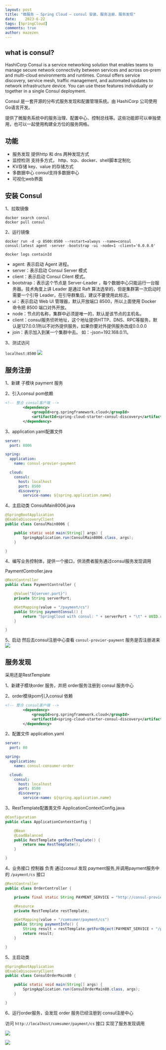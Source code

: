 ```yaml
---
layout: post
title: "微服务 – Spring Cloud – consul 安装、服务注册、服务发现"
date:    2023-6-22
tags: [SpringCloud]
comments: true
author: mazezen
---
```


## what is consul?

HashiCorp Consul is a service networking solution that enables teams to manage secure network connectivity between services and across on-prem and multi-cloud environments and runtimes. Consul offers service discovery, service mesh, traffic management, and automated updates to network infrastructure device. You can use these features individually or together in a single Consul deployment.

Consul 是一套开源的分布式服务发现和配置管理系统。由 HashiCorp 公司使用Go语言开发。

提供了微服务系统中的服务治理、配置中心、控制总线等。这些功能即可以单独使用，也可以一起使用构建全方位的服务网格。



## 功能

* 服务发现               提供http 和 dns 两种发现方式
* 监控检测              支持多方式， http、tcp、docker、shell脚本定制化
* KV存储                  key、value 的存储方式
* 多数据中心           consul支持多数据中心
* 可视化web界面



## 安装 Consul

1、拉取镜像

```shell
docker search consul
docker pull consul
```

2、运行镜像

```shell
docker run -d -p 8500:8500 --restart=always --name=consul consul:latest agent -server -bootstrap -ui -node=1 -client='0.0.0.0'

docker logs containId
```

- agent: 表示启动 Agent 进程。
- server：表示启动 Consul Server 模式
- client：表示启动 Consul Cilent 模式。
- bootstrap：表示这个节点是 Server-Leader ，每个数据中心只能运行一台服务器。技术角度上讲 Leader 是通过 Raft 算法选举的，但是集群第一次启动时需要一个引导 Leader，在引导群集后，建议不要使用此标志。
- ui：表示启动 Web UI 管理器，默认开放端口 8500，所以上面使用 Docker 命令把 8500 端口对外开放。
- node：节点的名称，集群中必须是唯一的，默认是该节点的主机名。
- client：consul服务侦听地址，这个地址提供HTTP、DNS、RPC等服务，默认是127.0.0.1所以不对外提供服务，如果你要对外提供服务改成0.0.0.0
- join：表示加入到某一个集群中去。 如：-json=192.168.0.11。

3、测试访问

`localhost:8500`
![](http://images.caixiaoxin.cn/consul.jpg)

## 服务注册

1、新建 子模块 payment 服务

2、引入consul pom依赖

```xml
<!-- 整合 consul客户端 -->
        <dependency>
            <groupId>org.springframework.cloud</groupId>
            <artifactId>spring-cloud-starter-consul-discovery</artifactId>
        </dependency>
```

3、application.yaml配置文件

```yaml
server:
  port: 8006

spring:
  application:
    name: consul-provier-payment

  cloud:
    consul:
      host: localhost
      port: 8500
      discovery:
        service-name: ${spring.application.name}
```

4、主启动类 ConsulMain8006.java

```java
@SpringBootApplication
@EnableDiscoveryClient
public class ConsulMain8006 {

    public static void main(String[] args) {
        SpringApplication.run(ConsulMain8006.class, args);
    }

}
```



4、编写业务控制体，提供一个接口，供消费者服务通过consul服务发现调用

PaymentController.java

```java
@RestController
public class PaymentController {

    @Value("${server.port}")
    private String serverPort;

    @GetMapping(value = "/payment/cs")
    public String paymentConsul() {
        return "SpringCloud with consul: " + serverPort + "\t" + UUID.randomUUID().toString();
    }

}
```

5、启动 然后去consul注册中心查看 `consul-provier-payment` 服务是否注册进来
![](http://images.caixiaoxin.cn/consul-service1.jpg)



## 服务发现

采用还是RestTemplate

1、新建子模块order 服务，并把 order服务注册到 consul 服务中心 

2、order模块pom引入consul 依赖

```xml
<!-- 整合 consul客户端 -->
        <dependency>
            <groupId>org.springframework.cloud</groupId>
            <artifactId>spring-cloud-starter-consul-discovery</artifactId>
        </dependency>
```

2、配置文件 application.yaml

```yaml
server:
  port: 80

spring:
  application:
    name: consul-consumer-order

  cloud:
    consul:
      host: localhost
      port: 8500
      discovery:
        service-name: ${spring.application.name}
```

3、RestTemplate配置类文件 ApplicationContextConfig.java

```java
@Configuration
public class ApplicationContextConfig {

    @Bean
    @LoadBalanced
    public RestTemplate getRestTemplate() {
        return new RestTemplate();
    }

}

```

 4、业务接口 控制器 负责 通过consul 发现 payment服务,并调用payment服务中的 `/payment/cs` 接口

```java
@RestController
public class OrderController {

    private final static String PAYMENT_SERVICE = "http://consul-provier-payment";

    @Resource
    private RestTemplate restTemplate;

    @GetMapping(value = "/comsumer/payment/cs")
    public String paymentInfo() {
        String result = restTemplate.getForObject(PAYMENT_SERVICE + "/payment/cs", String.class);
        return result;
    }

}

```

5、主启动类

```java
@SpringBootApplication
@EnableDiscoveryClient
public class ConsulOrderMain80 {

    public static void main(String[] args) {
        SpringApplication.run(ConsulOrderMain80.class, args);
    }

}
```

6、运行order服务，会发现 order 服务已经注册到 consul注册中心

访问 `http://localhost/comsumer/payment/cs` 接口 实现了服务发现调用

![](http://images.caixiaoxin.cn/consul-service2.jpg)

![](http://images.caixiaoxin.cn/consul-res.jpg)